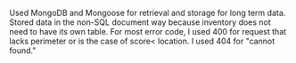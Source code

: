 Used MongoDB and Mongoose for retrieval and storage for long term data. 
Stored data in the non-SQL document way because inventory does not need to have its own table.
For most error code, I used 400 for request that lacks perimeter or is the case of score< location. I used 404 for "cannot found." 